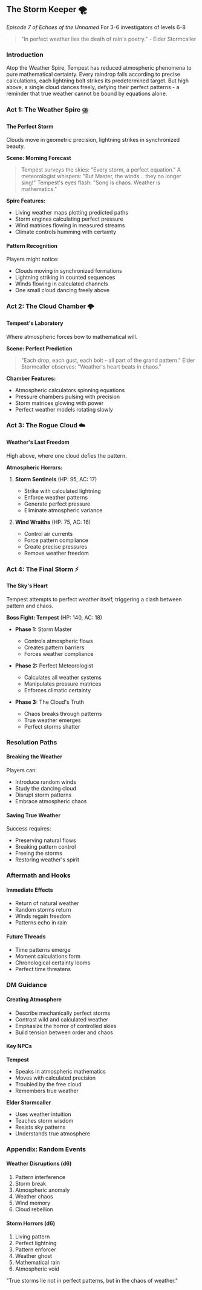 ## The Storm Keeper 🌪️
*Episode 7 of Echoes of the Unnamed*
For 3-6 investigators of levels 6-8

> "In perfect weather lies the death of rain's poetry." - Elder Stormcaller

### Introduction
Atop the Weather Spire, Tempest has reduced atmospheric phenomena to pure mathematical certainty. Every raindrop falls according to precise calculations, each lightning bolt strikes its predetermined target. But high above, a single cloud dances freely, defying their perfect patterns - a reminder that true weather cannot be bound by equations alone.

### Act 1: The Weather Spire ⛈️

#### The Perfect Storm
Clouds move in geometric precision, lightning strikes in synchronized beauty.

**Scene: Morning Forecast**
> Tempest surveys the skies: "Every storm, a perfect equation."
> A meteorologist whispers: "But Master, the winds... they no longer sing!"
> Tempest's eyes flash: "Song is chaos. Weather is mathematics."

**Spire Features:**
- Living weather maps plotting predicted paths
- Storm engines calculating perfect pressure
- Wind matrices flowing in measured streams
- Climate controls humming with certainty

#### Pattern Recognition
Players might notice:
- Clouds moving in synchronized formations
- Lightning striking in counted sequences
- Winds flowing in calculated channels
- One small cloud dancing freely above

### Act 2: The Cloud Chamber 🌩️

#### Tempest's Laboratory
Where atmospheric forces bow to mathematical will.

**Scene: Perfect Prediction**
> "Each drop, each gust, each bolt - all part of the grand pattern."
> Elder Stormcaller observes: "Weather's heart beats in chaos."

**Chamber Features:**
- Atmospheric calculators spinning equations
- Pressure chambers pulsing with precision
- Storm matrices glowing with power
- Perfect weather models rotating slowly

### Act 3: The Rogue Cloud ☁️

#### Weather's Last Freedom
High above, where one cloud defies the pattern.

**Atmospheric Horrors:**
1. **Storm Sentinels** (HP: 95, AC: 17)
   - Strike with calculated lightning
   - Enforce weather patterns
   - Generate perfect pressure
   - Eliminate atmospheric variance

2. **Wind Wraiths** (HP: 75, AC: 16)
   - Control air currents
   - Force pattern compliance
   - Create precise pressures
   - Remove weather freedom

### Act 4: The Final Storm ⚡

#### The Sky's Heart
Tempest attempts to perfect weather itself, triggering a clash between pattern and chaos.

**Boss Fight: Tempest** (HP: 140, AC: 18)
- **Phase 1:** Storm Master
  - Controls atmospheric flows
  - Creates pattern barriers
  - Forces weather compliance

- **Phase 2:** Perfect Meteorologist
  - Calculates all weather systems
  - Manipulates pressure matrices
  - Enforces climatic certainty

- **Phase 3:** The Cloud's Truth
  - Chaos breaks through patterns
  - True weather emerges
  - Perfect storms shatter

### Resolution Paths

#### Breaking the Weather
Players can:
- Introduce random winds
- Study the dancing cloud
- Disrupt storm patterns
- Embrace atmospheric chaos

#### Saving True Weather
Success requires:
- Preserving natural flows
- Breaking pattern control
- Freeing the storms
- Restoring weather's spirit

### Aftermath and Hooks

#### Immediate Effects
- Return of natural weather
- Random storms return
- Winds regain freedom
- Patterns echo in rain

#### Future Threads
- Time patterns emerge
- Moment calculations form
- Chronological certainty looms
- Perfect time threatens

### DM Guidance

#### Creating Atmosphere
- Describe mechanically perfect storms
- Contrast wild and calculated weather
- Emphasize the horror of controlled skies
- Build tension between order and chaos

#### Key NPCs

**Tempest**
- Speaks in atmospheric mathematics
- Moves with calculated precision
- Troubled by the free cloud
- Remembers true weather

**Elder Stormcaller**
- Uses weather intuition
- Teaches storm wisdom
- Resists sky patterns
- Understands true atmosphere

### Appendix: Random Events

#### Weather Disruptions (d6)
1. Pattern interference
2. Storm break
3. Atmospheric anomaly
4. Weather chaos
5. Wind memory
6. Cloud rebellion

#### Storm Horrors (d6)
1. Living pattern
2. Perfect lightning
3. Pattern enforcer
4. Weather ghost
5. Mathematical rain
6. Atmospheric void

"True storms lie not in perfect patterns, but in the chaos of weather."